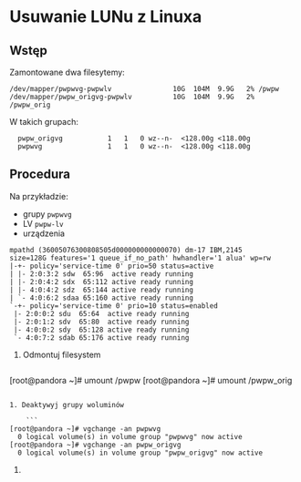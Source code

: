 # Usuwanie LUNu z Linuxa

## Wstęp

Zamontowane dwa filesytemy:

```
/dev/mapper/pwpwvg-pwpwlv               10G  104M  9.9G   2% /pwpw
/dev/mapper/pwpw_origvg-pwpwlv          10G  104M  9.9G   2% /pwpw_orig
```

W takich grupach:

```
  pwpw_origvg           1   1   0 wz--n-  <128.00g <118.00g
  pwpwvg                1   1   0 wz--n-  <128.00g <118.00g
```

## Procedura

Na przykładzie:

- grupy `pwpwvg`
- LV `pwpw-lv`
- urządzenia 

 ```
mpathd (36005076300808505d000000000000070) dm-17 IBM,2145
size=128G features='1 queue_if_no_path' hwhandler='1 alua' wp=rw
|-+- policy='service-time 0' prio=50 status=active
| |- 2:0:3:2 sdw  65:96  active ready running
| |- 2:0:4:2 sdx  65:112 active ready running
| |- 4:0:4:2 sdz  65:144 active ready running
| `- 4:0:6:2 sdaa 65:160 active ready running
`-+- policy='service-time 0' prio=10 status=enabled
  |- 2:0:0:2 sdu  65:64  active ready running
  |- 2:0:1:2 sdv  65:80  active ready running
  |- 4:0:0:2 sdy  65:128 active ready running
  `- 4:0:7:2 sdab 65:176 active ready running
 ```

1. Odmontuj filesystem

	```
[root@pandora ~]# umount /pwpw
[root@pandora ~]# umount /pwpw_orig
```

1. Deaktywyj grupy woluminów

	```
[root@pandora ~]# vgchange -an pwpwvg 
  0 logical volume(s) in volume group "pwpwvg" now active
[root@pandora ~]# vgchange -an pwpw_origvg 
  0 logical volume(s) in volume group "pwpw_origvg" now active
```

1. 
